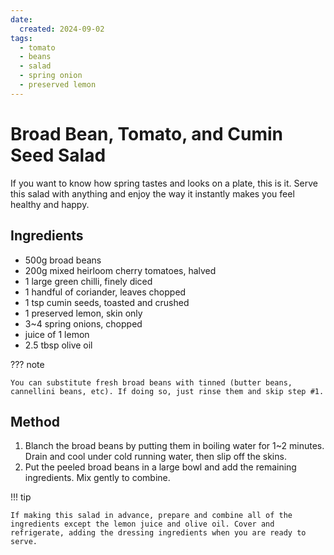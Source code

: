 ```yaml
---
date:
  created: 2024-09-02
tags:
  - tomato
  - beans
  - salad
  - spring onion
  - preserved lemon
---
```


# Broad Bean, Tomato, and Cumin Seed Salad
If you want to know how spring tastes and looks on a plate, this is it.
Serve this salad with anything and enjoy the way it instantly makes you feel healthy and happy.
<!-- more -->


## Ingredients
- 500g broad beans
- 200g mixed heirloom cherry tomatoes, halved
- 1 large green chilli, finely diced
- 1 handful of coriander, leaves chopped
- 1 tsp cumin seeds, toasted and crushed
- 1 preserved lemon, skin only
- 3~4 spring onions, chopped
- juice of 1 lemon
- 2.5 tbsp olive oil


??? note

    You can substitute fresh broad beans with tinned (butter beans, cannellini beans, etc). If doing so, just rinse them and skip step #1.


## Method
1. Blanch the broad beans by putting them in boiling water for 1~2 minutes. Drain and cool under cold running water, then slip off the skins.
2. Put the peeled broad beans in a large bowl and add the remaining ingredients. Mix gently to combine.


!!! tip

    If making this salad in advance, prepare and combine all of the ingredients except the lemon juice and olive oil. Cover and refrigerate, adding the dressing ingredients when you are ready to serve.
